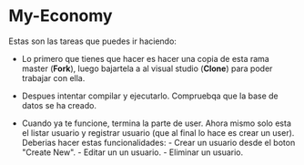 # My-Economy

Estas son las tareas que puedes ir haciendo:

 - Lo primero que tienes que hacer es hacer una copia de esta rama master (**Fork**),
 luego bajartela a al visual studio (**Clone**) para poder trabajar con ella.
 
 - Despues intentar compilar y ejecutarlo. Compruebqa que la base de datos se ha creado.
 - Cuando ya te funcione, termina la parte de user. Ahora mismo solo esta el listar usuario y registrar usuario (que al final lo hace es crear un user). Deberias hacer estas funcionalidades:
		 - Crear un usuario desde el boton "Create New".
		 - Editar un un usuario.
		 - Eliminar un usuario.
 
